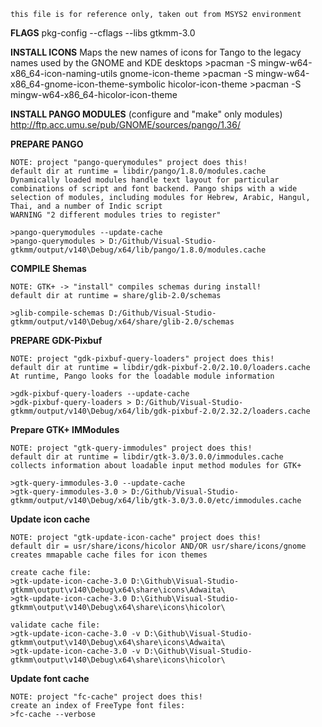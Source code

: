 ```
this file is for reference only, taken out from MSYS2 environment
```

**FLAGS**
	pkg-config --cflags --libs gtkmm-3.0

**INSTALL ICONS**
	Maps the new names of icons for Tango to the legacy names used by the GNOME and KDE desktops
	>pacman -S mingw-w64-x86_64-icon-naming-utils
	gnome-icon-theme
	>pacman -S mingw-w64-x86_64-gnome-icon-theme-symbolic
	hicolor-icon-theme
	>pacman -S mingw-w64-x86_64-hicolor-icon-theme

**INSTALL PANGO MODULES** (configure and "make" only modules)
	http://ftp.acc.umu.se/pub/GNOME/sources/pango/1.36/

**PREPARE PANGO**

	NOTE: project "pango-querymodules" project does this!
	default dir at runtime = libdir/pango/1.8.0/modules.cache
	Dynamically loaded modules handle text layout for particular combinations of script and font backend. Pango ships with a wide selection of modules, including modules for Hebrew, Arabic, Hangul, Thai, and a number of Indic script
	WARNING "2 different modules tries to register"

	>pango-querymodules --update-cache
    >pango-querymodules > D:/Github/Visual-Studio-gtkmm/output/v140\Debug/x64/lib/pango/1.8.0/modules.cache

**COMPILE Shemas**

	NOTE: GTK+ -> "install" compiles schemas during install!
	default dir at runtime = share/glib-2.0/schemas

	>glib-compile-schemas D:/Github/Visual-Studio-gtkmm/output/v140\Debug/x64/share/glib-2.0/schemas


**PREPARE GDK-Pixbuf**

	NOTE: project "gdk-pixbuf-query-loaders" project does this!
	default dir at runtime = libdir/gdk-pixbuf-2.0/2.10.0/loaders.cache
	At runtime, Pango looks for the loadable module information

	>gdk-pixbuf-query-loaders --update-cache
	>gdk-pixbuf-query-loaders > D:/Github/Visual-Studio-gtkmm/output/v140\Debug/x64/lib/gdk-pixbuf-2.0/2.32.2/loaders.cache

**Prepare GTK+ IMModules**

	NOTE: project "gtk-query-immodules" project does this!
	default dir at runtime = libdir/gtk-3.0/3.0.0/immodules.cache
	collects information about loadable input method modules for GTK+

	>gtk-query-immodules-3.0 --update-cache
	>gtk-query-immodules-3.0 > D:/Github/Visual-Studio-gtkmm/output/v140\Debug/x64/lib/gtk-3.0/3.0.0/etc/immodules.cache

**Update icon cache**

	NOTE: project "gtk-update-icon-cache" project does this!
	default dir = usr/share/icons/hicolor AND/OR usr/share/icons/gnome
	creates mmapable cache files for icon themes

	create cache file:
	>gtk-update-icon-cache-3.0 D:\Github\Visual-Studio-gtkmm\output\v140\Debug\x64\share\icons\Adwaita\
	>gtk-update-icon-cache-3.0 D:\Github\Visual-Studio-gtkmm\output\v140\Debug\x64\share\icons\hicolor\
	
	validate cache file:
	>gtk-update-icon-cache-3.0 -v D:\Github\Visual-Studio-gtkmm\output\v140\Debug\x64\share\icons\Adwaita\
	>gtk-update-icon-cache-3.0 -v D:\Github\Visual-Studio-gtkmm\output\v140\Debug\x64\share\icons\hicolor\

**Update font cache**

	NOTE: project "fc-cache" project does this!
	create an index of FreeType font files:
	>fc-cache --verbose
